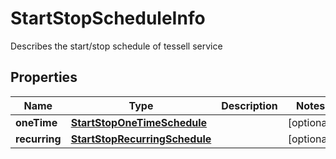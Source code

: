

# StartStopScheduleInfo

Describes the start/stop schedule of tessell service

## Properties

Name | Type | Description | Notes
------------ | ------------- | ------------- | -------------
**oneTime** | [**StartStopOneTimeSchedule**](StartStopOneTimeSchedule.md) |  |  [optional]
**recurring** | [**StartStopRecurringSchedule**](StartStopRecurringSchedule.md) |  |  [optional]



